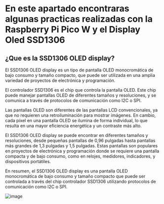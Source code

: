 # En este apartado encontraras algunas practicas realizadas con la Raspberry Pi Pico W y el Display Oled SSD1306

## ¿Que es la SSD1306 OLED display?

El SSD1306 OLED display es un tipo de pantalla OLED monocromática de bajo consumo y tamaño compacto, que puede ser utilizada en una amplia variedad de proyectos de electrónica y programación.

El controlador SSD1306 es el chip que controla la pantalla OLED. Este chip puede manejar pantallas OLED de diferentes tamaños y resoluciones, y se comunica a través de protocolos de comunicación como I2C o SPI.

Las pantallas OLED son diferentes de las pantallas LCD convencionales, ya que no requieren una retroiluminación para mostrar imágenes. En cambio, cada píxel en una pantalla OLED se ilumina de forma individual, lo que resulta en una mayor eficiencia energética y un contraste más alto.

El SSD1306 OLED display se puede encontrar en diferentes tamaños y resoluciones, desde pequeñas pantallas de 0,96 pulgadas hasta pantallas más grandes de 1,3 pulgadas y 1,5 pulgadas. Estas pantallas son populares en proyectos de electrónica y programación donde se requiere una pantalla compacta y de bajo consumo, como en relojes, medidores, indicadores, y dispositivos portátiles.

En resumen, el SSD1306 OLED display es una pantalla OLED monocromática de bajo consumo y tamaño compacto que puede ser controlada a través del chip controlador SSD1306 utilizando protocolos de comunicación como I2C o SPI.

![image](https://github.com/Autumnland/Raspberry-Pi-Pico-W/assets/112134604/b5339c97-75fa-40f2-ba2c-144fa7511676)
